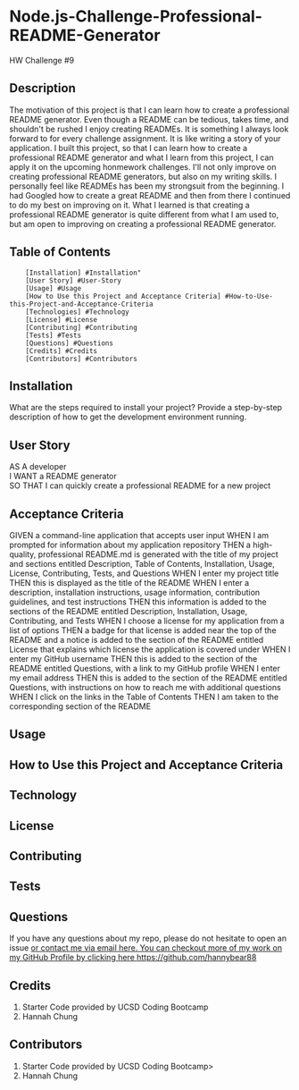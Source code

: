 # Node.js-Challenge-Professional-README-Generator
HW Challenge #9

## Description 

The motivation of this project is that I can learn how to create a professional README generator. 
Even though a README can be tedious, takes time, and shouldn't be rushed I enjoy creating READMEs. 
It is something I always look forward to for every challenge assignment. It is like writing a story 
of your application. I built this project, so that I can learn how to create a professional README generator 
and what I learn from this project, I can apply it on the upcoming honmework challenges. I'll not only improve 
on creating professional README generators, but also on my writing skills. I personally feel like READMEs has been 
my strongsuit from the beginning. I had Googled how to create a great README and then from there I continued to do
 my best on improving on it. What I learned is that creating a professional README generator is quite 
different from what I am used to, but am open to improving on creating a professional README generator. 


## Table of Contents

        [Installation] #Installation" 
        [User Story] #User-Story 
        [Usage] #Usage 
        [How to Use this Project and Acceptance Criteria] #How-to-Use-this-Project-and-Acceptance-Criteria 
        [Technologies] #Technology 
        [License] #License 
        [Contributing] #Contributing
        [Tests] #Tests 
        [Questions] #Questions 
        [Credits] #Credits 
        [Contributors] #Contributors 


## Installation

What are the steps required to install your project? Provide a step-by-step description of how to get the development environment running.

## User Story

AS A developer<br>
I WANT a README generator<br>
SO THAT I can quickly create a professional README for a new project<br>


## Acceptance Criteria


GIVEN a command-line application that accepts user input
WHEN I am prompted for information about my application repository
THEN a high-quality, professional README.md is generated with the title of my project and sections entitled Description, Table of Contents, Installation, Usage, License, Contributing, Tests, and Questions
WHEN I enter my project title
THEN this is displayed as the title of the README
WHEN I enter a description, installation instructions, usage information, contribution guidelines, and test instructions
THEN this information is added to the sections of the README entitled Description, Installation, Usage, Contributing, and Tests
WHEN I choose a license for my application from a list of options
THEN a badge for that license is added near the top of the README and a notice is added to the section of the README entitled License that explains which license the application is covered under
WHEN I enter my GitHub username
THEN this is added to the section of the README entitled Questions, with a link to my GitHub profile
WHEN I enter my email address
THEN this is added to the section of the README entitled Questions, with instructions on how to reach me with additional questions
WHEN I click on the links in the Table of Contents
THEN I am taken to the corresponding section of the README


## Usage

<!-- Provide instructions and examples for use. Include screenshots as needed.

To add a screenshot, create an `assets/images` folder in your repository and upload your screenshot to it. Then, using the relative filepath, add it to your README using the following syntax:

    ```md
    ![alt text](assets/images/screenshot.png)
    ``` -->

## How to Use this Project and Acceptance Criteria


## Technology

<!-- If your project has a lot of features, list them here. -->

## License

<!-- The last section of a high-quality README file is the license. This lets other developers know what they can and cannot do with your project. If you need help choosing a license, refer to [https://choosealicense.com/](https://choosealicense.com/).

---

🏆 The previous sections are the bare minimum, and your project will ultimately determine the content of this document. You might also want to consider adding the following sections. -->

## Contributing

##  Tests

##  Questions

If you have any questions about my repo, please do not hesitate to open an issue <a href> or contact me via email here. You can checkout more of my work on my GitHub Profile by clicking here <a href> https://github.com/hannybear88

##  Credits

<ol>
        <li>Starter Code provided by UCSD Coding Bootcamp</li>
        <li>Hannah Chung</li>
 </ol>

##  Contributors

<ol>
        <li>Starter Code provided by UCSD Coding Bootcamp></li>
        <li>Hannah Chung</li>
 </ol>
